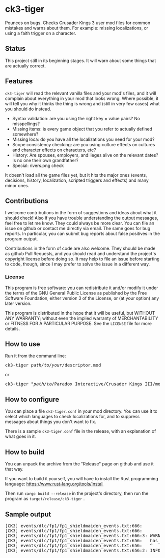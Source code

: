 # ck3-tiger
Pounces on bugs. Checks Crusader Kings 3 user mod files for common mistakes and warns about them. For example: missing localizations, or using a faith trigger on a character.

## Status
This project still in its beginning stages. It will warn about some things that are actually correct.

## Features
`ck3-tiger` will read the relevant vanilla files and your mod's files, and it will complain about everything in your mod that looks wrong. Where possible, it will tell you why it thinks the thing is wrong and (still in very few cases) what you should do instead.

* Syntax validation: are you using the right key = value pairs? No misspellings?
* Missing items: is every game object that you refer to actually defined somewhere?
* Missing loca: do you have all the localizations you need for your mod?
* Scope consistency checking: are you using culture effects on cultures and character effects on characters, etc?
* History: Are spouses, employers, and lieges alive on the relevant dates? Is no one their own grandfather?
* Special: rivers.png check

It doesn't load all the game files yet, but it hits the major ones (events, decisions, history, localization, scripted triggers and effects) and many minor ones.

## Contributions

I welcome contributions in the form of suggestions and ideas about what it should check! Also if you have trouble understanding the output messages, feel free to let me know. They could always be more clear. You can file an issue on github or contact me directly via email. The same goes for bug reports. In particular, you can submit bug reports about false positives in the program output.

Contributions in the form of code are also welcome. They should be made as github Pull Requests, and you should read and understand the project's copyright license before doing so. It may help to file an issue before starting to code, though, since I may prefer to solve the issue in a different way.

### License

This program is free software: you can redistribute it and/or modify it under the terms of the GNU General Public License as published by the Free Software Foundation, either version 3 of the License, or (at your option) any later version.

This program is distributed in the hope that it will be useful, but WITHOUT ANY WARRANTY; without even the implied warranty of MERCHANTABILITY or FITNESS FOR A PARTICULAR PURPOSE. See the `LICENSE` file for more details.

## How to use
Run it from the command line:
<pre>
ck3-tiger <i>path/to/your/</i>descriptor.mod
</pre>
or
<pre>
ck3-tiger "<i>path/to/</i>Paradox Interactive/Crusader Kings III/mod/YourMod.mod"
</pre>

## How to configure
You can place a file `ck3-tiger.conf` in your mod directory. You can use it to select which languages to check localizations for, and to suppress messages about things you don't want to fix.

There is a sample `ck3-tiger.conf` file in the release, with an explanation of what goes in it.

## How to build
You can unpack the archive from the "Release" page on github and use it that way.

If you want to build it yourself, you will have to install the Rust programming language:
https://www.rust-lang.org/tools/install

Then run `cargo build --release` in the project's directory, then run the program as `target/release/ck3-tiger` .

## Sample output
<pre>
[CK3] events/dlc/fp1/fp1_shieldmaiden_events.txt:666:           any_scheme_agent = { this = scope:prospective_shieldmaiden }
[CK3] events/dlc/fp1/fp1_shieldmaiden_events.txt:666:           ^
[CK3] events/dlc/fp1/fp1_shieldmaiden_events.txt:666:3: WARNING: `any_scheme_agent` is for scheme but scope seems to be character
[CK3] events/dlc/fp1/fp1_shieldmaiden_events.txt:656:   has_trait = shieldmaiden
[CK3] events/dlc/fp1/fp1_shieldmaiden_events.txt:656:   ^
[CK3] events/dlc/fp1/fp1_shieldmaiden_events.txt:656:2: INFO: scope was deduced from `has_trait` here
</pre>
